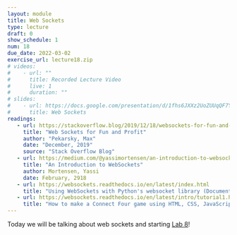 ```yaml
---
layout: module
title: Web Sockets
type: lecture
draft: 0
show_schedule: 1
num: 18
due_date: 2022-03-02
exercise_url: lecture18.zip
# videos: 
#    - url: ""
#      title: Recorded Lecture Video
#      live: 1
#      duration: ""
# slides:
#    - url: https://docs.google.com/presentation/d/1fhs6JXXz2UoZUUqQF7YVQFpBIzat6-LOHFDgV_a0fMA/edit?usp=sharing
#      title: Web Sockets
readings:
   - url: https://stackoverflow.blog/2019/12/18/websockets-for-fun-and-profit/
     title: "Web Sockets for Fun and Profit"
     author: "Pekarsky, Max"
     date: "December, 2019"
     source: "Stack Overflow Blog"
   - url: https://medium.com/@yassimortensen/an-introduction-to-websockets-10b131182559
     title: "An Introduction to WebSockets"
     author: Mortensen, Yassi 
     date: February, 2918
   - url: https://websockets.readthedocs.io/en/latest/index.html
     title: "Using WebSockets with Python's websocket library (Documentation)"
   - url: https://websockets.readthedocs.io/en/latest/intro/tutorial1.html
     title: "How to make a Connect Four game using HTML, CSS, JavaScript, and the websockets Python library"
---
```



Today we will be talking about web sockets and starting [Lab 8](../assignments/lab08)!